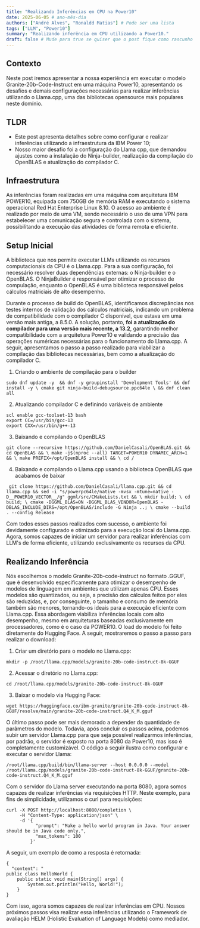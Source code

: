 ```yaml
---
title: "Realizando Inferências em CPU na Power10"
date: 2025-06-05 # ano-mês-dia
authors: ["André Alves", "Ronaldd Matias"] # Pode ser uma lista
tags: ["LLM", "Power10"]
summary: "Realizando inferência em CPU utilizando a Power10."
draft: false # Mude para true se quiser que o post fique como rascunho
---
```


## Contexto  
Neste post iremos apresentar a nossa experiência em executar o modelo Granite-20b-Code-Instruct em uma máquina Power10, apresentando os desafios e demais configurações necessárias para realizar inferências utilizando o Llama.cpp, uma das bibliotecas opensource mais populares neste domínio.

## TLDR  
- Este post apresenta detalhes sobre como configurar e realizar inferências utilizando a infraestrutura da IBM Power 10;
- Nosso maior desafio foi a configuração do Llama cpp, que demandou ajustes como a instalação do Ninja-builder, realização da compilação do OpenBLAS e atualização do compilador C.

## Infraestrutura  
As inferências foram realizadas em uma máquina com arquitetura IBM POWER10, equipada com 750GB de memória RAM e executando o sistema operacional Red Hat Enterprise Linux 8.10. O acesso ao ambiente é realizado por meio de uma VM, sendo necessário o uso de uma VPN para estabelecer uma comunicação segura e controlada com o sistema, possibilitando a execução das atividades de forma remota e eficiente.

## Setup Inicial  
A biblioteca que nos permite executar LLMs utilizando os recursos computacionais da CPU é o Llama.cpp. Para a sua configuração, foi necessário resolver duas dependências externas: o Ninja-builder e o OpenBLAS. O NinjaBuilder é responsável por otimizar o processo de compulação, enquanto o OpenBLAS é uma biblioteca responsável pelos cálculos matriciais de alto desempenho.

Durante o processo de build do OpenBLAS, identificamos discrepâncias nos testes internos de validação dos cálculos matriciais, indicando um problema de compatibilidade com o compilador C disponível, que estava em uma versão mais antiga, a 8.5.0. A solução, portanto, **foi a atualização do compilador para uma versão mais recente, a 13.2**, garantindo melhor compatibilidade com a arquitetura Power10 e validando a precisão das operações numéricas necessárias para o funcionamento do Llama.cpp. A seguir, apresentamos o passo a passo realizado para viabilizar a compilação das bibliotecas necessárias, bem como a atualização do compilador C.

1. Criando o ambiente de compilação para o builder

```
sudo dnf update -y  && dnf -y groupinstall 'Development Tools' && dnf install -y \ cmake git ninja-build-debugsource.ppc64le \ && dnf clean all
```

2. Atualizando compilador C e definindo variáveis de ambiente

```
scl enable gcc-toolset-13 bash
export CC=/usr/bin/gcc-13
export CXX=/usr/bin/g++-13
```

3. Baixando e compilando o OpenBLAS

```
git clone --recursive https://github.com/DanielCasali/OpenBLAS.git && cd OpenBLAS && \ make -j$(nproc --all) TARGET=POWER10 DYNAMIC_ARCH=1 && \ make PREFIX=/opt/OpenBLAS install && \ cd /
```

4. Baixando e compilando o Llama.cpp usando a biblioteca OpenBLAS que acabamos de baixar

```
 git clone https://github.com/DanielCasali/llama.cpp.git && cd llama.cpp && sed -i "s/powerpc64le/native -mvsx -mtune=native -D__POWER10_VECTOR__/g" ggml/src/CMakeLists.txt && \ mkdir build; \ cd build; \ cmake -DGGML_BLAS=ON -DGGML_BLAS_VENDOR=OpenBLAS -DBLAS_INCLUDE_DIRS=/opt/OpenBLAS/include -G Ninja ..; \ cmake --build . --config Release
```

Com todos esses passos realizados com sucesso, o ambiente foi devidamente configurado e otimizado para a execução local do Llama.cpp. Agora, somos capazes de iniciar um servidor para realizar inferências com LLM's de forma eficiente, utilizando exclusivamente os recursos da CPU.


## Realizando Inferência

Nós escolhemos o modelo Granite-20b-code-instruct no formato .GGUF, que é desenvolvido especificamente para otimizar o desempenho de modelos de linguagem em ambientes que utilizam apenas CPU. Esses modelos são quantizados, ou seja, a precisão dos cálculos feitos por eles são reduzidas, e, por conseguinte, o tamanho e consumo de memória também são menores, tornando-os ideais para a execução eficiente com Llama.cpp. Essa abordagem viabiliza inferências locais com alto desempenho, mesmo em arquiteturas baseadas exclusivamente em processadores, como é o caso da POWER10.
O load do modelo foi feito diretamente do Hugging Face. A seguir, mostraremos o passo a passo para realizar o download:

1. Criar um diretório para o modelo no Llama.cpp:

```
mkdir -p /root/llama.cpp/models/granite-20b-code-instruct-8k-GGUF
```

2. Acessar o diretório no Llama.cpp: 

```
cd /root/llama.cpp/models/granite-20b-code-instruct-8k-GGUF
```

3. Baixar o modelo via Hugging Face: 

```
wget https://huggingface.co/ibm-granite/granite-20b-code-instruct-8k-GGUF/resolve/main/granite-20b-code-instruct.Q4_K_M.gguf
```

O último passo pode ser mais demorado a depender da quantidade de parâmetros do modelo. Todavia, após concluir os passos acima, podemos subir um servidor Llama.cpp para que seja possível realizarmos inferências, por padrão, o servidor é exposto na porta 8080 da Power10, mas isso é completamente customizável. O código a seguir ilustra como configurar e executar o servidor Llama:

```
/root/llama.cpp/build/bin/llama-server --host 0.0.0.0 --model /root/llama.cpp/models/granite-20b-code-instruct-8k-GGUF/granite-20b-code-instruct.Q4_K_M.gguf
```

Com o servidor do Llama server executando na porta 8080, agora somos capazes de realizar inferências via requisições HTTP. Neste exemplo, para fins de simplicidade, utilizamos o curl para requisições:


```
curl -X POST http://localhost:8080/completion \
     -H "Content-Type: application/json" \
     -d '{
           "prompt": "Make a hello world program in Java. Your answer should be in Java code only.",
           "max_tokens": 100
         }'

```

A seguir, um exemplo de como a resposta é retornada:

```
{
  "content": "
public class HelloWorld {
    public static void main(String[] args) {
        System.out.println("Hello, World!");
    }
}
```

Com isso, agora somos capazes de realizar inferências em CPU. Nossos próximos passos visa realizar essa inferências utilizando o Framework de avaliação HELM (Holistic Evaluation of Language Models) como mediador.